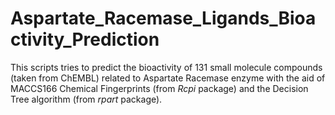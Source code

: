 # Aspartate_Racemase_Ligands_Bioactivity_Prediction
 This scripts tries to predict the bioactivity of 131 small molecule compounds (taken from ChEMBL) related to Aspartate Racemase enzyme with the aid of MACCS166 Chemical Fingerprints (from *Rcpi* package) and the Decision Tree algorithm (from *rpart* package).
